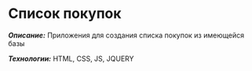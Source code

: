 # Список покупок


**_Описание:_** Приложения для создания списка покупок из имеющейся базы


**_Технологии:_** HTML, CSS, JS, JQUERY
